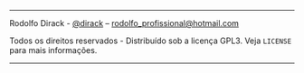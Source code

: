 
***
Rodolfo Dirack - [@dirack](https://github.com/Dirack) – rodolfo_profissional@hotmail.com

Todos os direitos reservados - Distribuído sob a licença GPL3. Veja `LICENSE` para mais informações.

***

